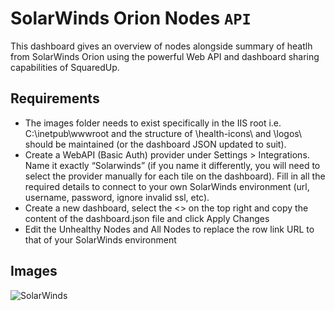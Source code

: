 # SolarWinds Orion Nodes `API`

This dashboard gives an overview of nodes alongside summary of heatlh from SolarWinds Orion using the powerful Web API and dashboard sharing capabilities of SquaredUp. 

## Requirements
- The images folder needs to exist specifically in the IIS root i.e. C:\inetpub\wwwroot and the structure of \health-icons\ and \logos\ should be maintained (or the dashboard JSON updated to suit).
- Create a WebAPI (Basic Auth) provider under Settings > Integrations. Name it exactly “Solarwinds” (if you name it differently, you will need to select the provider manually for each tile on the dashboard). Fill in all the required details to connect to your own SolarWinds environment (url, username, password, ignore invalid ssl, etc).
- Create a new dashboard, select the <> on the top right and copy the content of the dashboard.json file and click Apply Changes
- Edit the Unhealthy Nodes and All Nodes to replace the row link URL to that of your SolarWinds environment
 
## Images
![SolarWinds](https://user-images.githubusercontent.com/86045911/122592867-c3793000-d05c-11eb-9a13-df82b298eb60.png)
